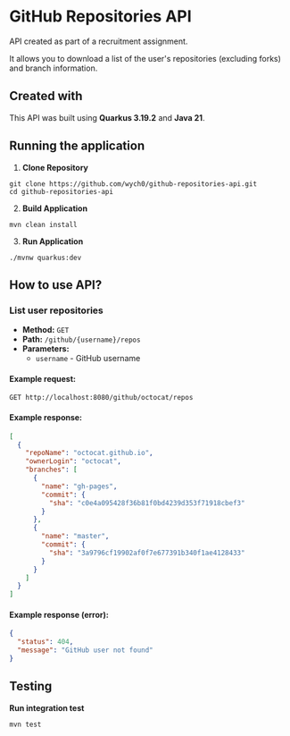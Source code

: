# GitHub Repositories API

API created as part of a recruitment assignment. 

It allows you to download a list of the user's repositories (excluding forks) and branch information.

## Created with

This API was built using **Quarkus 3.19.2** and **Java 21**.

## Running the application 

1. **Clone Repository**

```shell script
git clone https://github.com/wych0/github-repositories-api.git
cd github-repositories-api
```

2. **Build Application**

```shell script
mvn clean install
```

3. **Run Application**

```shell script
./mvnw quarkus:dev
```

## How to use API?

### List user repositories

- **Method:** `GET`
- **Path:** `/github/{username}/repos`
- **Parameters:**
  - `username` - GitHub username

#### Example request:

```shell script
GET http://localhost:8080/github/octocat/repos
```

#### Example response:

```json
[
  {
    "repoName": "octocat.github.io",
    "ownerLogin": "octocat",
    "branches": [
      {
        "name": "gh-pages",
        "commit": {
          "sha": "c0e4a095428f36b81f0bd4239d353f71918cbef3"
        }
      },
      {
        "name": "master",
        "commit": {
          "sha": "3a9796cf19902af0f7e677391b340f1ae4128433"
        }
      }
    ]
  }
]
```

#### Example response (error):

```json
{
  "status": 404,
  "message": "GitHub user not found"
}
```

## Testing

**Run integration test**

```shell script
mvn test
```





